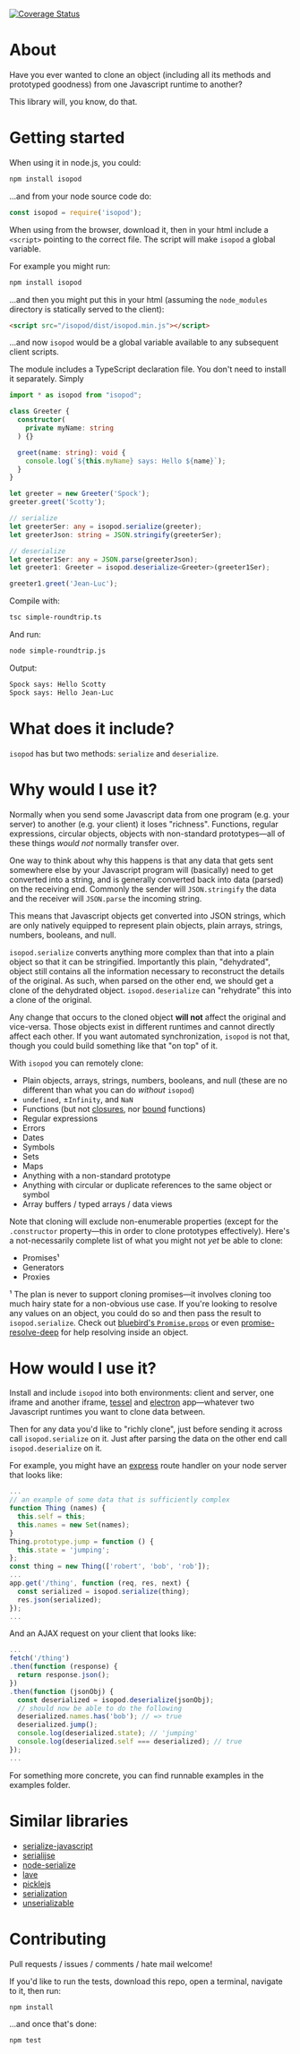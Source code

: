 [![Coverage Status](https://coveralls.io/repos/github/omriBernstein/isopod/badge.svg?branch=master)](https://coveralls.io/github/omriBernstein/isopod?branch=master)

# About

Have you ever wanted to clone an object (including all its methods and prototyped goodness) from one Javascript runtime to another?

This library will, you know, do that.

# Getting started

When using it in node.js, you could:

```bash
npm install isopod
```

...and from your node source code do:

```js
const isopod = require('isopod');
```

When using from the browser, download it, then in your html include a `<script>` pointing to the correct file. The script will make `isopod` a global variable.

For example you might run:

```bash
npm install isopod
``` 

...and then you might put this in your html (assuming the `node_modules` directory is statically served to the client):

```html
<script src="/isopod/dist/isopod.min.js"></script>
```

...and now `isopod` would be a global variable available to any subsequent client scripts.

The module includes a TypeScript declaration file. You don't need to install it separately. Simply

```TypeScript
import * as isopod from "isopod";

class Greeter {
  constructor(
    private myName: string
  ) {}

  greet(name: string): void {
    console.log(`${this.myName} says: Hello ${name}`);
  }
}

let greeter = new Greeter('Spock');
greeter.greet('Scotty');

// serialize
let greeterSer: any = isopod.serialize(greeter);
let greeterJson: string = JSON.stringify(greeterSer);

// deserialize
let greeter1Ser: any = JSON.parse(greeterJson);
let greeter1: Greeter = isopod.deserialize<Greeter>(greeter1Ser);

greeter1.greet('Jean-Luc');
``` 

Compile with:
```bash
tsc simple-roundtrip.ts
```

And run:
```bash
node simple-roundtrip.js
```

Output:
```bash
Spock says: Hello Scotty
Spock says: Hello Jean-Luc
```

# What does it include?

`isopod` has but two methods: `serialize` and `deserialize`.

# Why would I use it?

Normally when you send some Javascript data from one program (e.g. your server) to another (e.g. your client) it loses "richness". Functions, regular expressions, circular objects, objects with non-standard prototypes—all of these things *would not* normally transfer over.

One way to think about why this happens is that any data that gets sent somewhere else by your Javascript program will (basically) need to get converted into a string, and is generally converted back into data (parsed) on the receiving end. Commonly the sender will `JSON.stringify` the data and the receiver will `JSON.parse` the incoming string.

This means that Javascript objects get converted into JSON strings, which are only natively equipped to represent plain objects, plain arrays, strings, numbers, booleans, and null.

`isopod.serialize` converts anything more complex than that into a plain object so that it can be stringified. Importantly this plain, "dehydrated", object still contains all the information necessary to reconstruct the details of the original. As such, when parsed on the other end, we should get a clone of the dehydrated object. `isopod.deserialize` can "rehydrate" this into a clone of the original.

Any change that occurs to the cloned object **will not** affect the original and vice-versa. Those objects exist in different runtimes and cannot directly affect each other. If you want automated synchronization, `isopod` is not that, though you could build something like that "on top" of it.

With `isopod` you can remotely clone:

* Plain objects, arrays, strings, numbers, booleans, and null (these are no different than what you can do *without* `isopod`)
* `undefined`, ±`Infinity`, and `NaN`
* Functions (but not [closures](https://developer.mozilla.org/en-US/docs/Web/JavaScript/Closures), nor [bound](https://developer.mozilla.org/en-US/docs/Web/JavaScript/Reference/Global_Objects/Function/bind) functions)
* Regular expressions
* Errors
* Dates
* Symbols
* Sets
* Maps
* Anything with a non-standard prototype
* Anything with circular or duplicate references to the same object or symbol
* Array buffers / typed arrays / data views

Note that cloning will exclude non-enumerable properties (except for the `.constructor` property—this in order to clone prototypes effectively). Here's a not-necessarily complete list of what you might not *yet* be able to clone:

* Promises¹
* Generators
* Proxies

¹ The plan is never to support cloning promises—it involves cloning too much hairy state for a non-obvious use case. If you're looking to resolve any values on an object, you could do so and then pass the result to `isopod.serialize`. Check out [bluebird's `Promise.props`](http://bluebirdjs.com/docs/api/promise.props.html) or even [promise-resolve-deep](https://www.npmjs.com/package/promise-resolve-deep) for help resolving inside an object.

# How would I use it?

Install and include `isopod` into both environments: client and server, one iframe and another iframe, [tessel](https://tessel.io/) and [electron](http://electron.atom.io/) app—whatever two Javascript runtimes you want to clone data between.

Then for any data you'd like to "richly clone", just before sending it across call `isopod.serialize` on it. Just after parsing the data on the other end call `isopod.deserialize` on it.

For example, you might have an [express](http://expressjs.com/) route handler on your node server that looks like:

```js
...
// an example of some data that is sufficiently complex
function Thing (names) {
  this.self = this;
  this.names = new Set(names);
}
Thing.prototype.jump = function () {
  this.state = 'jumping';
};
const thing = new Thing(['robert', 'bob', 'rob']);
...
app.get('/thing', function (req, res, next) {
  const serialized = isopod.serialize(thing);
  res.json(serialized);
});
...
```

And an AJAX request on your client that looks like:

```js
...
fetch('/thing')
.then(function (response) {
  return response.json();
})
.then(function (jsonObj) {
  const deserialized = isopod.deserialize(jsonObj);
  // should now be able to do the following
  deserialized.names.has('bob'); // => true
  deserialized.jump();
  console.log(deserialized.state); // 'jumping'
  console.log(deserialized.self === deserialized); // true
});
...
```

For something more concrete, you can find runnable examples in the examples folder.

# Similar libraries

* [serialize-javascript](https://www.npmjs.com/package/serialize-javascript)
* [serialijse](https://www.npmjs.com/package/serialijse)
* [node-serialize](https://www.npmjs.com/package/node-serialize)
* [lave](https://www.npmjs.com/package/lave)
* [picklejs](https://www.npmjs.com/package/picklejs)
* [serialization](https://www.npmjs.com/package/serialization)
* [unserializable](https://www.npmjs.com/package/unserializable)

# Contributing

Pull requests / issues / comments / hate mail welcome!

If you'd like to run the tests, download this repo, open a terminal, navigate to it, then run:

```bash
npm install
```

...and once that's done:

```bash
npm test
```
